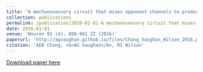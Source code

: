 ```yaml
---
title: "A mechanosensory circuit that mixes opponent channels to produce selectivity for complex stimulus features "
collection: publications
permalink: /publication/2016-01-01-A mechanosensory circuit that mixes opponent channels to produce selectivity for complex stimulus features
date: 2016-01-01
venue: 'Neuron 92 (4), 888-901 22 (2016)'
paperurl: 'http://agvaughan.github.io/files/Chang_Vaughan_Wilson_2016.pdf'
citation: 'AEB Chang, <b>AG Vaughan</b>, RI Wilson'
---
```

[Download paper here](http://agvaughan.github.io/files/Chang_Vaughan_Wilson_2016.pdf)
